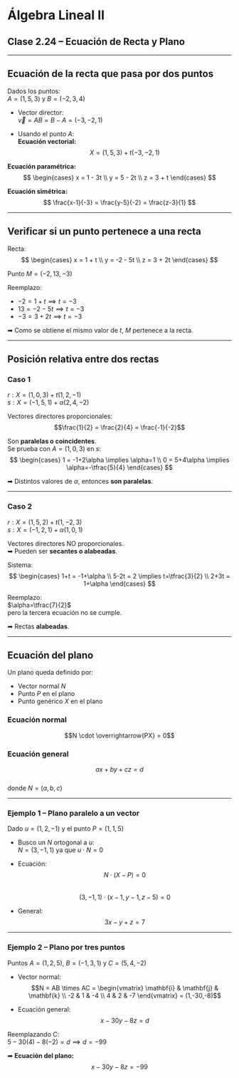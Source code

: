 # Álgebra Lineal II  
## Clase 2.24 – Ecuación de Recta y Plano

---

## Ecuación de la recta que pasa por dos puntos

Dados los puntos:  
$A=(1,5,3)$ y $B=(-2,3,4)$  

- Vector director:  
$\vec{v} = AB = B - A = (-3,-2,1)$  

- Usando el punto $A$:  
**Ecuación vectorial:**  
$$X = (1,5,3) + t(-3,-2,1)$$  

**Ecuación paramétrica:**  
$$
\begin{cases}
x = 1 - 3t \\
y = 5 - 2t \\
z = 3 + t
\end{cases}
$$

**Ecuación simétrica:**  
$$
\frac{x-1}{-3} = \frac{y-5}{-2} = \frac{z-3}{1}
$$

---

## Verificar si un punto pertenece a una recta

Recta:  
$$
\begin{cases}
x = 1 + t \\
y = -2 - 5t \\
z = 3 + 2t
\end{cases}
$$

Punto $M=(-2,13,-3)$  

Reemplazo:  
- $-2 = 1 + t \implies t=-3$  
- $13 = -2 - 5t \implies t=-3$  
- $-3 = 3 + 2t \implies t=-3$  

➡ Como se obtiene el mismo valor de $t$, $M$ pertenece a la recta.

---

## Posición relativa entre dos rectas

### Caso 1
$r: X = (1,0,3) + t(1,2,-1)$  
$s: X = (-1,5,1) + \alpha(2,4,-2)$  

Vectores directores proporcionales:  
$$\frac{1}{2} = \frac{2}{4} = \frac{-1}{-2}$$  

Son **paralelas o coincidentes**.  
Se prueba con $A=(1,0,3)$ en $s$:  
$$
\begin{cases}
1 = -1+2\alpha \implies \alpha=1 \\
0 = 5+4\alpha \implies \alpha=-\tfrac{5}{4}
\end{cases}
$$  

➡ Distintos valores de $\alpha$, entonces **son paralelas**.

---

### Caso 2
$r: X = (1,5,2) + t(1,-2,3)$  
$s: X = (-1,2,1) + \alpha(1,0,1)$  

Vectores directores NO proporcionales.  
➡ Pueden ser **secantes o alabeadas**.  

Sistema:  
$$
\begin{cases}
1+t = -1+\alpha \\
5-2t = 2 \implies t=\tfrac{3}{2} \\
2+3t = 1+\alpha
\end{cases}
$$  

Reemplazo:  
$\alpha=\tfrac{7}{2}$  
pero la tercera ecuación no se cumple.  

➡ Rectas **alabeadas**.

---

## Ecuación del plano

Un plano queda definido por:  
- Vector normal $N$  
- Punto $P$ en el plano  
- Punto genérico $X$ en el plano  

### Ecuación normal
$$N \cdot \overrightarrow{PX} = 0$$  

### Ecuación general
$$ax + by + cz = d$$  
donde $N=(a,b,c)$  

---

### Ejemplo 1 – Plano paralelo a un vector
Dado $u=(1,2,-1)$ y el punto $P=(1,1,5)$  

- Busco un $N$ ortogonal a $u$:  
$N=(3,-1,1)$ ya que $u \cdot N = 0$  

- Ecuación:  
$$N \cdot (X-P)=0$$  
$$(3,-1,1)\cdot(x-1,y-1,z-5)=0$$  

- General:  
$$3x - y + z = 7$$

---

### Ejemplo 2 – Plano por tres puntos
Puntos $A=(1,2,5)$, $B=(-1,3,1)$ y $C=(5,4,-2)$  

- Vector normal:  
$$N = AB \times AC =
\begin{vmatrix}
\mathbf{i} & \mathbf{j} & \mathbf{k} \\
-2 & 1 & -4 \\
4 & 2 & -7
\end{vmatrix} = (1,-30,-8)$$  

- Ecuación general:  
$$x - 30y - 8z = d$$  

Reemplazando $C$:  
$5 - 30(4) - 8(-2) = d \implies d=-99$  

➡ **Ecuación del plano:**  
$$x - 30y - 8z = -99$$
